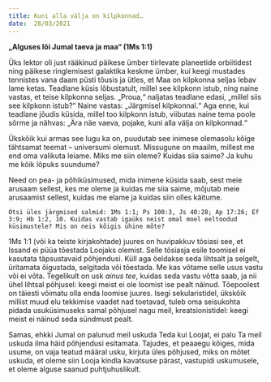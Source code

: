 ```yaml
---
title: Kuni alla välja on kilpkonnad…  
date:  28/03/2021  
---
```


**„Alguses lõi Jumal taeva ja maa“ (1Ms 1:1)**

Üks lektor oli just rääkinud päikese ümber tiirlevate planeetide orbiitidest ning päikese ringlemisest galaktika keskme ümber, kui keegi mustades tennistes vana daam püsti tõusis ja ütles, et Maa on kilpkonna seljas lebav lame ketas. Teadlane küsis lõbustatult, millel see kilpkonn istub, ning naine vastas, et teise kilpkonna seljas. „Proua,“ naljatas teadlane edasi, „millel siis see kilpkonn istub?“ Naine vastas: „Järgmisel kilpkonnal.“ Aga enne, kui teadlane jõudis küsida, millel too kilpkonn istub, viibutas naine tema poole sõrme ja nähvas: „Ära näe vaeva, pojake, kuni alla välja on kilpkonnad.“

Ükskõik kui armas see lugu ka on, puudutab see inimese olemasolu kõige tähtsamat teemat – universumi olemust. Missugune on maailm, millest me end oma valikuta leiame. Miks me siin oleme? Kuidas siia saime? Ja kuhu me kõik lõpuks suundume?

Need on pea- ja põhiküsimused, mida inimene küsida saab, sest meie arusaam sellest, kes me oleme ja kuidas me siia saime, mõjutab meie arusaamist sellest, kuidas me elame ja kuidas siin olles käitume.

`Otsi üles järgmised salmid: 1Ms 1:1; Ps 100:3, Js 40:28; Ap 17:26; Ef 3:9; Hb 1:2, 10. Kuidas vastab igaüks neist omal moel eeltoodud küsimustele? Mis on neis kõigis ühine mõte?`

1Ms 1:1 (või ka teiste kirjakohtade) juures on huvipakkuv tõsiasi see, et Issand ei püüa tõestada Loojaks olemist. Selle tõsiasja esile toomisel ei kasutata täpsustavaid põhjendusi. Küll aga öeldakse seda lihtsalt ja selgelt, üritamata õigustada, selgitada või tõestada. Me kas võtame selle usus vastu või ei võta. Tegelikult on usk _ainus tee_, kuidas seda vastu võtta saab, ja nii ühel lihtsal põhjusel: keegi meist ei ole loomist ise pealt näinud. Tõepoolest on täiesti võimatu olla enda loomise juures. Isegi sekularistidel, ükskõik millist muud elu tekkimise vaadet nad toetavad, tuleb oma seisukohta pidada usuküsimuseks samal põhjusel nagu meil, kreatsionistidel: keegi meist ei näinud seda sündmust pealt.

Samas, ehkki Jumal on palunud meil uskuda Teda kui Loojat, ei palu Ta meil uskuda ilma häid põhjendusi esitamata. Tajudes, et peaaegu kõiges, mida usume, on vaja teatud määral usku, kirjuta üles põhjused, miks on mõtet uskuda, et oleme siin Looja kindla kavatsuse pärast, vastupidi uskumusele, et oleme alguse saanud puhtjuhuslikult.